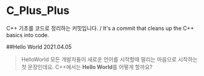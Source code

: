 # C_Plus_Plus
C++ 기초를 코드로 정리하는 커밋입니다.   / It's a commit that cleans up the C++ basics into code.

##Hello World 2021.04.05
>HelloWorld 모든 개발자들이 새로운 언어를 시작할때 떨리는 마음으로 시작하는 첫 문장인데요.
C++에서는 <strong>Hello World</strong>를 어떻게 할까요?







 

